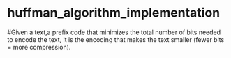 # huffman_algorithm_implementation


#Given a text,a prefix code that minimizes the total number of bits needed to encode the text, 
it is the encoding that makes the text smaller (fewer bits = more compression).
